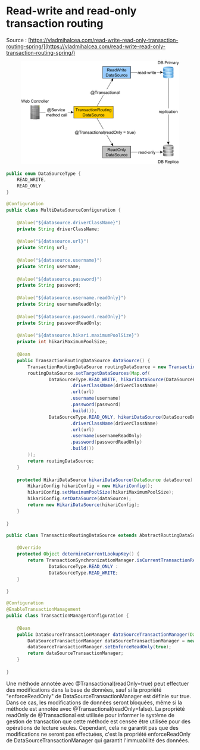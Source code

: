 # Read-write and read-only transaction routing

Source : [https://vladmihalcea.com/read-write-read-only-transaction-routing-spring/](https://vladmihalcea.com/read-write-read-only-transaction-routing-spring/)

<figure><img src="../../.gitbook/assets/Read-Write-Read-Only-Spring-Transaction-Routing.png" alt=""><figcaption></figcaption></figure>

```java
public enum DataSourceType {
    READ_WRITE,
    READ_ONLY
}
```

```java
@Configuration
public class MultiDataSourceConfiguration {

    @Value("${datasource.driverClassName}")
    private String driverClassName;

    @Value("${datasource.url}")
    private String url;

    @Value("${datasource.username}")
    private String username;

    @Value("${datasource.password}")
    private String password;

    @Value("${datasource.username.readOnly}")
    private String usernameReadOnly;

    @Value("${datasource.password.readOnly}")
    private String passwordReadOnly;

    @Value("${datasource.hikari.maximumPoolSize}")
    private int hikariMaximumPoolSize;

    @Bean
    public TransactionRoutingDataSource dataSource() {
        TransactionRoutingDataSource routingDataSource = new TransactionRoutingDataSource();
        routingDataSource.setTargetDataSources(Map.of(
                DataSourceType.READ_WRITE, hikariDataSource(DataSourceBuilder.create()
                        .driverClassName(driverClassName)
                        .url(url)
                        .username(username)
                        .password(password)
                        .build()),
                DataSourceType.READ_ONLY, hikariDataSource(DataSourceBuilder.create()
                        .driverClassName(driverClassName)
                        .url(url)
                        .username(usernameReadOnly)
                        .password(passwordReadOnly)
                        .build())
        ));
        return routingDataSource;
    }

    protected HikariDataSource hikariDataSource(DataSource dataSource) {
        HikariConfig hikariConfig = new HikariConfig();
        hikariConfig.setMaximumPoolSize(hikariMaximumPoolSize);
        hikariConfig.setDataSource(dataSource);
        return new HikariDataSource(hikariConfig);
    }

}
```

```java
public class TransactionRoutingDataSource extends AbstractRoutingDataSource {

    @Override
    protected Object determineCurrentLookupKey() {
        return TransactionSynchronizationManager.isCurrentTransactionReadOnly() ?
                DataSourceType.READ_ONLY :
                DataSourceType.READ_WRITE;
    }

}
```

```java
@Configuration
@EnableTransactionManagement
public class TransactionManagerConfiguration {
    
    @Bean
    public DataSourceTransactionManager dataSourceTransactionManager(DataSource dataSource) {
        DataSourceTransactionManager dataSourceTransactionManager = new DataSourceTransactionManager(dataSource);
        dataSourceTransactionManager.setEnforceReadOnly(true);
        return dataSourceTransactionManager;
    }

}
```

Une méthode annotée avec @Transactional(readOnly=true) peut effectuer des modifications dans la base de données, sauf si la propriété "enforceReadOnly" de DataSourceTransactionManager est définie sur true. Dans ce cas, les modifications de données seront bloquées, même si la méthode est annotée avec @Transactional(readOnly=false). La propriété readOnly de @Transactional est utilisée pour informer le système de gestion de transaction que cette méthode est censée être utilisée pour des opérations de lecture seules. Cependant, cela ne garantit pas que des modifications ne seront pas effectuées, c'est la propriété enforceReadOnly de DataSourceTransactionManager qui garantit l'immuabilité des données.
